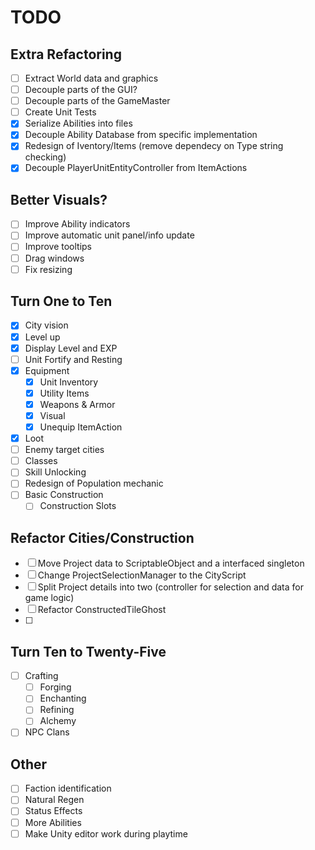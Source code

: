 ﻿# TODO

## Extra Refactoring
- [ ] Extract World data and graphics
- [ ] Decouple parts of the GUI?
- [ ] Decouple parts of the GameMaster
- [ ] Create Unit Tests
- [X] Serialize Abilities into files
- [X] Decouple Ability Database from specific implementation
- [X] Redesign of Iventory/Items (remove dependecy on Type string checking)
- [X] Decouple PlayerUnitEntityController from ItemActions

## Better Visuals?
- [ ] Improve Ability indicators
- [ ] Improve automatic unit panel/info update
- [ ] Improve tooltips
- [ ] Drag windows
- [ ] Fix resizing

## Turn One to Ten
- [X] City vision
- [X] Level up
- [X] Display Level and EXP
- [ ] Unit Fortify and Resting
- [X] Equipment
  - [X] Unit Inventory
  - [X] Utility Items
  - [X] Weapons & Armor
  - [X] Visual
  - [X] Unequip ItemAction
- [X] Loot
- [ ] Enemy target cities
- [ ] Classes
- [ ] Skill Unlocking
- [ ] Redesign of Population mechanic
- [ ] Basic Construction
  - [ ] Construction Slots

## Refactor Cities/Construction
- [ ] Move Project data to ScriptableObject and a interfaced singleton
- [ ] Change ProjectSelectionManager to the CityScript
- [ ] Split Project details into two (controller for selection and data for game logic)
- [ ] Refactor ConstructedTileGhost
- [ ] 

## Turn Ten to Twenty-Five
- [ ] Crafting
  - [ ] Forging
  - [ ] Enchanting
  - [ ] Refining
  - [ ] Alchemy
- [ ] NPC Clans

## Other
- [ ] Faction identification
- [ ] Natural Regen
- [ ] Status Effects
- [ ] More Abilities
- [ ] Make Unity editor work during playtime
